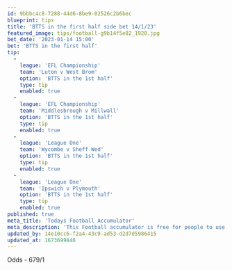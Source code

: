 ```yaml
---
id: 9bbbc4c8-7288-44d6-8be9-02526c2b6bec
blueprint: tips
title: 'BTTS in the first half side bet 14/1/23'
featured_image: tips/football-g9b14f5e82_1920.jpg
bet_date: '2023-01-14 15:00'
bet: 'BTTS in the first half'
tip:
  -
    league: 'EFL Championship'
    team: 'Luton v West Brom'
    option: 'BTTS in the 1st half'
    type: tip
    enabled: true
  -
    league: 'EFL Championship'
    team: 'Middlesbrough v Millwall'
    option: 'BTTS in the 1st half'
    type: tip
    enabled: true
  -
    league: 'League One'
    team: 'Wycombe v Sheff Wed'
    option: 'BTTS in the 1st half'
    type: tip
    enabled: true
  -
    league: 'League One'
    team: 'Ipswich v Plymouth'
    option: 'BTTS in the 1st half'
    type: tip
    enabled: true
published: true
meta_title: 'Todays Football Accumulator'
meta_description: 'This Football accumulator is free for people to use who are looking for Football tips. UK football tips daily. Lets beat the bookies. Winning Bets'
updated_by: 14e10cc6-f2a4-43c9-ad53-d2d7d5986415
updated_at: 1673699846
---
```

Odds - 679/1